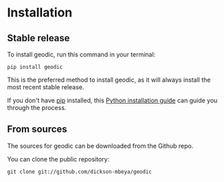 # Installation

## Stable release

To install geodic, run this command in your terminal:

```
pip install geodic
```

This is the preferred method to install geodic, as it will always install the most recent stable release.

If you don't have [pip](https://pip.pypa.io) installed, this [Python installation guide](http://docs.python-guide.org/en/latest/starting/installation/) can guide you through the process.

## From sources

The sources for geodic can be downloaded from the Github repo.

You can clone the public repository:

```
git clone git://github.com/dickson-mbeya/geodic
```
